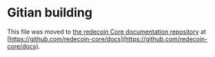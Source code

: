 Gitian building
================

This file was moved to [the redecoin Core documentation repository](https://github.com/redecoin-core/docs/blob/master/gitian-building.md) at [https://github.com/redecoin-core/docs](https://github.com/redecoin-core/docs).
